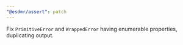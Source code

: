 ```yaml
---
"@esdmr/assert": patch
---
```


Fix `PrimitiveError` and `WrappedError` having enumerable properties, duplicating output.
